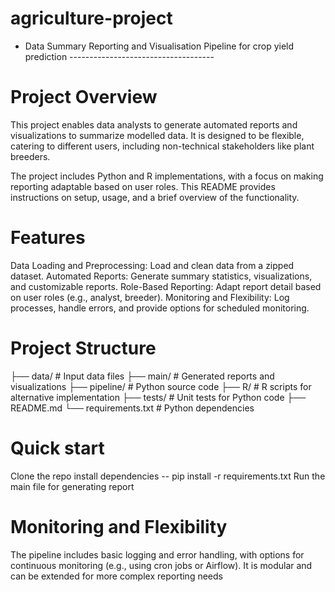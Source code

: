 # agriculture-project

- Data Summary Reporting and Visualisation Pipeline for crop yield prediction ------------------------------------

# Project Overview
This project enables data analysts to generate automated reports and visualizations to summarize modelled data. It is designed to be flexible, catering to different users, including non-technical stakeholders like plant breeders.

The project includes Python and R implementations, with a focus on making reporting adaptable based on user roles. This README provides instructions on setup, usage, and a brief overview of the functionality.


# Features
Data Loading and Preprocessing: Load and clean data from a zipped dataset.
Automated Reports: Generate summary statistics, visualizations, and customizable reports.
Role-Based Reporting: Adapt report detail based on user roles (e.g., analyst, breeder).
Monitoring and Flexibility: Log processes, handle errors, and provide options for scheduled monitoring.

# Project Structure

├── data/                    # Input data files 
├── main/                 # Generated reports and visualizations
├── pipeline/                # Python source code
├── R/                       # R scripts for alternative implementation
├── tests/                   # Unit tests for Python code
├── README.md
└── requirements.txt         # Python dependencies

# Quick start
Clone the repo
install dependencies -- pip install -r requirements.txt
Run the main file for generating report

# Monitoring and Flexibility
The pipeline includes basic logging and error handling, with options for continuous monitoring (e.g., using cron jobs or Airflow). It is modular and can be extended for more complex reporting needs
